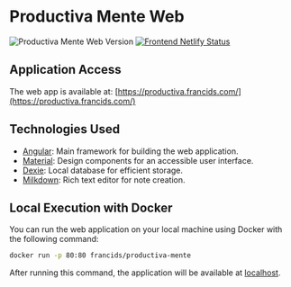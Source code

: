 # Productiva Mente Web

![Productiva Mente Web Version](https://img.shields.io/badge/Productiva%20Mente%20Web-v1.3.1-6cfe8f)
[![Frontend Netlify Status](https://api.netlify.com/api/v1/badges/765e73e4-2d31-4ea1-958c-fea0d7118eaa/deploy-status)](https://app.netlify.com/sites/productiva-mente/deploys)

## Application Access

The web app is available at: [https://productiva.francids.com/](https://productiva.francids.com/)

## Technologies Used

- [Angular](https://angular.dev/): Main framework for building the web application.
- [Material](https://material.angular.io/): Design components for an accessible user interface.
- [Dexie](https://dexie.org/): Local database for efficient storage.
- [Milkdown](https://milkdown.dev/): Rich text editor for note creation.

## Local Execution with Docker

You can run the web application on your local machine using Docker with the following command:

```bash
docker run -p 80:80 francids/productiva-mente
```

After running this command, the application will be available at [localhost](http://localhost).
